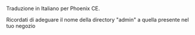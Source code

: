 Traduzione in Italiano per Phoenix CE.

Ricordati di adeguare il nome della directory "admin" a quella presente nel tuo negozio
